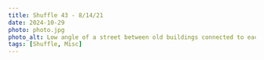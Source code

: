 ```yaml
---
title: Shuffle 43 - 8/14/21
date: 2024-10-29
photo: photo.jpg
photo_alt: Low angle of a street between old buildings connected to each other with colored pennants
tags: [Shuffle, Misc]
---
```

